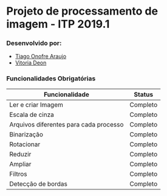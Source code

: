 # Projeto de processamento de imagem - ITP 2019.1

### Desenvolvido por:
* [Tiago Onofre Araujo](https://github.com/OnofreTZK)
* [Vitoria Deon](https://github.com/vickydeon)

### Funcionalidades Obrigatórias

Funcionalidade | Status
------------ | -------------
Ler e criar Imagem | Completo
Escala de cinza | Completo
Arquivos diferentes para cada processo | Completo
Binarização | Completo
Rotacionar  | Completo 
Reduzir | Completo
Ampliar | Completo
Filtros | Completo
Detecção de bordas | Completo
